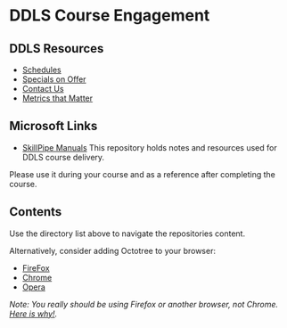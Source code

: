 # DDLS Course Engagement

## DDLS Resources
- [Schedules](https://www.ddls.com.au/schedules/)
- [Specials on Offer](https://www.ddls.com.au/offers/)
- [Contact Us](https://www.ddls.com.au/contact-us/) 
- [Metrics that Matter](https://www.metricsthatmatter.com/dim319)
## Microsoft Links
- [SkillPipe Manuals](https://www.skillpipe.com/)
This repository holds notes and resources used for DDLS course delivery.

Please use it during your course and as a reference after completing the course.

## Contents

Use the directory list above to navigate the repositories content.

Alternatively, consider adding Octotree to your browser:

* [FireFox](https://addons.mozilla.org/en-US/firefox/addon/octotree/)
* [Chrome](https://chrome.google.com/webstore/detail/octotree/bkhaagjahfmjljalopjnoealnfndnagc)
* [Opera](https://addons.opera.com/en/extensions/details/octotree/)

_Note: You really should be using Firefox or another browser, not Chrome. [Here is why!](Internet/Firefox.md)._
